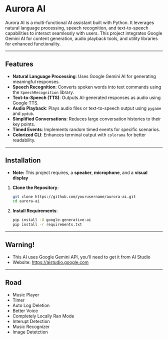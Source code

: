 # Aurora AI  

Aurora AI is a multi-functional AI assistant built with Python. It leverages natural language processing, speech recognition, and text-to-speech capabilities to interact seamlessly with users. This project integrates Google Gemini AI for content generation, audio playback tools, and utility libraries for enhanced functionality.  

---

## Features  

- **Natural Language Processing**: Uses Google Gemini AI for generating meaningful responses.  
- **Speech Recognition**: Converts spoken words into text commands using the `SpeechRecognition` library.  
- **Text-to-Speech (TTS)**: Outputs AI-generated responses as audio using Google TTS.  
- **Audio Playback**: Plays audio files or text-to-speech output using `pygame` and `pydub`.  
- **Simplified Conversations**: Reduces large conversation histories to their key points.  
- **Timed Events**: Implements random timed events for specific scenarios.  
- **Colorized CLI**: Enhances terminal output with `colorama` for better readability.  

---

## Installation  

- **Note:** This project requires, a **speaker**, **microphone**, and a **visual display**

1. **Clone the Repository**:  
   ```bash
   git clone https://github.com/yourusername/aurora-ai.git
   cd aurora-ai
2. **Install Requirements**:
   ```bash
   pip install -U google-generative-ai
   pip install -r requirements.txt

---

   
## Warning!
  - This AI uses Google Gemini API, you'll need to get it from AI Studio
  - Website: https://aistudio.google.com

---

## Road

- Music Player
- Timer
- Auto Log Deletion
- Better Voice
- Completely Locally Ran Mode
- Interupt Detection
- Music Recognizer
- Image Detetction
